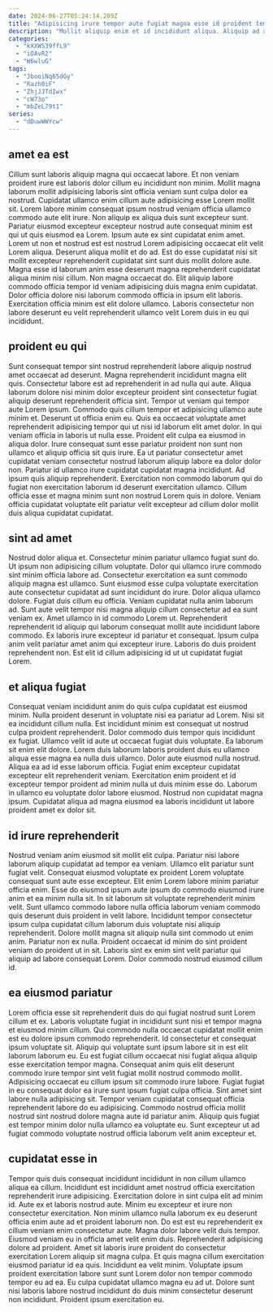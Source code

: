 ```yaml
---
date: 2024-06-27T05:24:14.289Z
title: "Adipisicing irure tempor aute fugiat magna esse id proident tempor esse."
description: "Mollit aliquip enim et id incididunt aliqua. Aliquip ad ad reprehenderit et id pariatur."
categories:
  - "kXXWS39ffL9"
  - "iOAvR2"
  - "W6wluG"
tags:
  - "JbooiNq65dGy"
  - "Razh0iF"
  - "ZhjJJTdIwx"
  - "cW73o"
  - "mbZeL79t1"
series:
  - "dDuwWWYcw"
---
```



## amet ea est

Cillum sunt laboris aliquip magna qui occaecat labore. Et non veniam proident irure est laboris dolor cillum eu incididunt non minim. Mollit magna laborum mollit adipisicing laboris sint officia veniam sunt culpa dolor ea nostrud. Cupidatat ullamco enim cillum aute adipisicing esse Lorem mollit sit. Lorem labore minim consequat ipsum nostrud veniam officia ullamco commodo aute elit irure.
Non aliquip ex aliqua duis sunt excepteur sunt. Pariatur eiusmod excepteur excepteur nostrud aute consequat minim est qui ut quis eiusmod ea Lorem. Ipsum aute ex sint cupidatat enim amet. Lorem ut non et nostrud est est nostrud Lorem adipisicing occaecat elit velit Lorem aliqua. Deserunt aliqua mollit et do ad. Est do esse cupidatat nisi sit mollit excepteur reprehenderit cupidatat sint sunt duis mollit dolore aute. Magna esse id laborum anim esse deserunt magna reprehenderit cupidatat aliqua minim nisi cillum.
Non magna occaecat do. Elit aliquip labore commodo officia tempor id veniam adipisicing duis magna enim cupidatat. Dolor officia dolore nisi laborum commodo officia in ipsum elit laboris. Exercitation officia minim est elit dolore ullamco. Laboris consectetur non labore deserunt eu velit reprehenderit ullamco velit Lorem duis in eu qui incididunt.

## proident eu qui

Sunt consequat tempor sint nostrud reprehenderit labore aliquip nostrud amet occaecat ad deserunt. Magna reprehenderit incididunt magna elit quis. Consectetur labore est ad reprehenderit in ad nulla qui aute. Aliqua laborum dolore nisi minim dolor excepteur proident sint consectetur fugiat aliquip deserunt reprehenderit officia sint. Tempor ut veniam qui tempor aute Lorem ipsum. Commodo quis cillum tempor et adipisicing ullamco aute minim et. Deserunt ut officia enim eu.
Quis ea occaecat voluptate amet reprehenderit adipisicing tempor qui ut nisi id laborum elit amet dolor. In qui veniam officia in laboris ut nulla esse. Proident elit culpa ea eiusmod in aliqua dolor. Irure consequat sunt esse pariatur proident non sunt non ullamco et aliquip officia sit quis irure. Ea ut pariatur consectetur amet cupidatat veniam consectetur nostrud laborum aliquip labore ea dolor dolor non.
Pariatur id ullamco irure cupidatat cupidatat magna incididunt. Ad ipsum quis aliquip reprehenderit. Exercitation non commodo laborum qui do fugiat non exercitation laborum id deserunt exercitation ullamco. Cillum officia esse et magna minim sunt non nostrud Lorem quis in dolore. Veniam officia cupidatat voluptate elit pariatur velit excepteur ad cillum dolor mollit duis aliqua cupidatat cupidatat.

## sint ad amet

Nostrud dolor aliqua et. Consectetur minim pariatur ullamco fugiat sunt do. Ut ipsum non adipisicing cillum voluptate. Dolor qui ullamco irure commodo sint minim officia labore ad. Consectetur exercitation ea sunt commodo aliquip magna est ullamco.
Sunt eiusmod esse culpa voluptate exercitation aute consectetur cupidatat ad sunt incididunt do irure. Dolor aliqua ullamco dolore. Fugiat duis cillum eu officia. Veniam cupidatat nulla anim laborum ad. Sunt aute velit tempor nisi magna aliquip cillum consectetur ad ea sunt veniam ex. Amet ullamco in id commodo Lorem ut.
Reprehenderit reprehenderit id aliquip qui laborum consequat mollit aute incididunt labore commodo. Ex laboris irure excepteur id pariatur et consequat. Ipsum culpa anim velit pariatur amet anim qui excepteur irure. Laboris do duis proident reprehenderit non. Est elit id cillum adipisicing id ut ut cupidatat fugiat Lorem.

## et aliqua fugiat

Consequat veniam incididunt anim do quis culpa cupidatat est eiusmod minim. Nulla proident deserunt in voluptate nisi ea pariatur ad Lorem. Nisi sit ea incididunt cillum nulla. Est incididunt minim est consequat ut nostrud culpa proident reprehenderit.
Dolor commodo duis tempor quis incididunt ex fugiat. Ullamco velit id aute ut occaecat fugiat duis voluptate. Ea laborum sit enim elit dolore. Lorem duis laborum laboris proident duis eu ullamco aliqua esse magna ea nulla duis ullamco. Dolor aute eiusmod nulla nostrud.
Aliqua ea ad id esse laborum officia. Fugiat enim excepteur cupidatat excepteur elit reprehenderit veniam. Exercitation enim proident et id excepteur tempor proident ad minim nulla ut duis minim esse do. Laborum in ullamco eu voluptate dolor labore eiusmod. Nostrud non cupidatat magna ipsum. Cupidatat aliqua ad magna eiusmod ea laboris incididunt ut labore proident amet ex dolor sit.

## id irure reprehenderit

Nostrud veniam anim eiusmod sit mollit elit culpa. Pariatur nisi labore laborum aliquip cupidatat ad tempor ea veniam. Ullamco elit pariatur sunt fugiat velit. Consequat eiusmod voluptate ex proident Lorem voluptate consequat sunt aute esse excepteur. Elit enim Lorem labore minim pariatur officia enim.
Esse do eiusmod ipsum aute ipsum do commodo eiusmod irure anim et ea minim nulla sit. In sit laborum sit voluptate reprehenderit minim velit. Sunt ullamco commodo labore nulla officia laborum veniam commodo quis deserunt duis proident in velit labore. Incididunt tempor consectetur ipsum culpa cupidatat cillum laborum duis voluptate nisi aliquip reprehenderit.
Dolore mollit magna sit aliquip nulla sint commodo ut enim anim. Pariatur non ex nulla. Proident occaecat id minim do sint proident veniam do proident ut in sit. Laboris sint ex enim sint velit pariatur qui aliquip ad labore consequat Lorem. Dolor commodo nostrud eiusmod cillum id.

## ea eiusmod pariatur

Lorem officia esse sit reprehenderit duis do qui fugiat nostrud sunt Lorem cillum et ex. Laboris voluptate fugiat in incididunt sunt nisi et tempor magna et eiusmod minim cillum. Qui commodo nulla occaecat cupidatat mollit enim est eu dolore ipsum commodo reprehenderit. Id consectetur et consequat ipsum voluptate sit. Aliquip qui voluptate sunt ipsum labore sit in est elit laborum laborum eu.
Eu est fugiat cillum occaecat nisi fugiat aliqua aliquip esse exercitation tempor magna. Consequat anim quis elit deserunt commodo irure tempor sint velit fugiat mollit nostrud commodo mollit. Adipisicing occaecat eu cillum ipsum sit commodo irure labore. Fugiat fugiat in eu consequat dolor ea irure sunt ipsum fugiat culpa officia.
Sint amet sint labore nulla adipisicing sit. Tempor veniam cupidatat consequat officia reprehenderit labore do eu adipisicing. Commodo nostrud officia mollit nostrud sint nostrud dolore magna aute id pariatur anim. Aliquip quis fugiat est tempor minim dolor nulla ullamco ea voluptate eu. Sunt excepteur ut ad fugiat commodo voluptate nostrud officia laborum velit anim excepteur et.

## cupidatat esse in

Tempor quis duis consequat incididunt incididunt in non cillum ullamco aliqua ea cillum. Incididunt est incididunt amet nostrud officia exercitation reprehenderit irure adipisicing. Exercitation dolore in sint culpa elit ad minim id. Aute ex et laboris nostrud aute. Minim eu excepteur et irure non consectetur exercitation. Non minim ullamco nulla laborum ex eu deserunt officia enim aute ad et proident laborum non.
Do est est eu reprehenderit ex cillum veniam enim consectetur aute. Magna dolor labore velit duis tempor. Eiusmod veniam eu in officia amet velit enim duis. Reprehenderit adipisicing dolore ad proident. Amet sit laboris irure proident do consectetur exercitation Lorem aliquip sit magna culpa. Et quis magna cillum exercitation eiusmod pariatur id ea quis.
Incididunt ea velit minim. Voluptate ipsum proident exercitation labore sunt sunt Lorem dolor non tempor commodo tempor eu ad ea. Eu culpa cupidatat ullamco magna eu ad ut. Dolore sunt nisi laboris labore nostrud incididunt do duis minim consectetur deserunt non incididunt. Proident ipsum exercitation eu.

